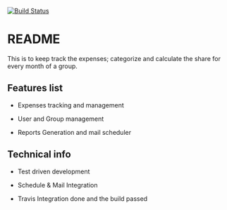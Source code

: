 [![Build Status](https://travis-ci.org/sathiyaseelan/cash-counter.svg?branch=master)](https://travis-ci.org/sathiyaseelan/cash-counter)

# README

This is to keep track the expenses; categorize and calculate the share for every month of a group.

## Features list

* Expenses tracking and management

* User and Group management

* Reports Generation and mail scheduler

## Technical info

* Test driven development

* Schedule & Mail Integration

* Travis Integration done and the build passed
